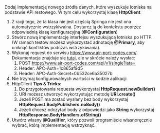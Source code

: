 Dodaj implementację nowego źródła danych, które wyszukuje lotniska na podstawie API restowego. W tym celu wykorzystaj klasę **HttpClient**:
1. Z racji tego, że ta klasa nie jest częścią Springa nie jest ona automatycznie wstrzykiwalna. Dostarcz ją do kontekstu poprzez odpowiednią klasę konfiguracyjną (**@Configuration**)
2. Stwórz nową implementację interfejsu wyszukującą lotniska po HTTP. (W ramach testów możesz wykorzystać adnotację **@Primary**, aby uniknąć konfliktów podczas wstrzykiwania).
3. Wykonaj request do serwisu https://www.air-port-codes.com/. Dokumentacja znajduje się [tutaj](https://www.air-port-codes.com/airport-codes-api/single/demo/), ale w skrócie należy wysłać:
   1. POST https://www.air-port-codes.com/api/v1/single?iata=
   1. Header: APC-Auth=1c865af9d5
   1. Header: APC-Auth-Secret=0b532ce6a35027b
1. Nie trzymaj konfigurowalnych wartości w kodzie aplikacji
1. HttpClient **Tips & Tricks**:
   1. Do przygotowania requesta wykorzystaj **HttpRequest.newBuilder()**
   1. URI możesz utworzyć wykorzystując metodę **URI.create()**
   1. Jeżeli POST ma zostać wysłany bez body wykorzystaj **HttpRequest.BodyPublishers.noBody()**
   1. Jeżeli chcesz odczytać body z odpowiedzi jako **String** wykorzystaj **HttpResponse.BodyHandlers.ofString()**
1. Utwórz własny **@Qualifier**, który pozwoli programiście własnoręcznie wybrać, którą implementację wstrzyknąć. 